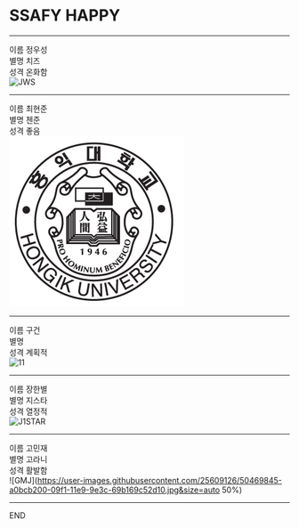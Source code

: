 # SSAFY HAPPY

---
이름 정우성  
별명 치즈  
성격 온화함  
![JWS](https://user-images.githubusercontent.com/46039307/50469959-1d4f9080-09f2-11e9-8f47-74c12af53894.jpg)  

---
이름 최현준  
별명 첸준  
성격 좋음  
![CHJ](./%ED%99%8D%EB%8C%80%EB%A7%88%ED%81%AC.PNG)  

---
이름 구건  
별명  
성격 계획적  
![11](https://user-images.githubusercontent.com/25609126/50469612-87673600-09f0-11e9-8e82-5e3018385dff.jpg)  

---
이름 장한별  
별명 지스타   
성격 열정적  
![J1STAR](https://avatars3.githubusercontent.com/u/8870540?s=460&v=4)  

---
이름 고민재  
별명 고라니  
성격 활발함  
![GMJ](https://user-images.githubusercontent.com/25609126/50469845-a0bcb200-09f1-11e9-9e3c-69b169c52d10.jpg&size=auto 50%)

---
END
